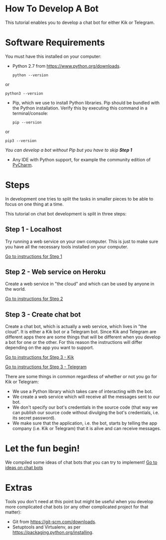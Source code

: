 # How To Develop A Bot

This tutorial enables you to develop a chat bot for either Kik or Telegram.

# Software Requirements

You must have this installed on your computer:

- Python 2.7 from <https://www.python.org/downloads>.
  ```
  python --version
  ```
or
  ```
  python3 --version
  ```

- Pip, which we use to install Python libraries. Pip should be bundled with the Python installation. Verify this by executing this command in a terminal/console:
  ```
  pip --version
  ```
or
  ```
  pip3 --version
  ```
_You can develop a bot without Pip but you have to skip **Step 1**_

- Any IDE with Python support, for example the community edition of [PyCharm](https://www.jetbrains.com/pycharm/download).


# Steps

In development one tries to split the tasks in smaller pieces to be able to focus on one thing at a time. 

This tutorial on chat bot development is split in three steps:

## Step 1 - Localhost  

Try running a web service on your own computer. This is just to make sure you have all the necessary tools installed on your computer.

  [Go to instructions for Step 1](./step-localhost.md)

## Step 2 - Web service on Heroku

Create a web service in "the cloud" and which can be used by anyone in the world.

  [Go to instructions for Step 2](./step-heroku.md)

## Step 3 - Create chat bot 

Create a chat bot, which is actually a web service, which lives in "the cloud". It is either a Kik bot or a Telegram bot.
Since Kik and Telegram are different apps there are some things that will be different when you develop a bot for one or the other. For this reason the instructions will differ depending on the app you want to support.

  [Go to instructions for Step 3 - Kik](./step-kik.md)

  [Go to instructions for Step 3 - Telegram](./step-telegram.md)

There are some things in common regardless of whether or not you go for Kik or Telegram:

- We use a Python library which takes care of interacting with the bot.
- We create a web service which will receive all the messages sent to our bot.
- We don't specify our bot's credentials in the source code (that way we can publish our source code without divulging the bot's credentials, i.e. its secret password).
- We make sure that the application, i.e. the bot, starts by telling the app company (i.e. Kik or Telegram) that it is alive and can receive messages.

# Let the fun begin!

We compiled some ideas of chat bots that you can try to implement!
  [Go to ideas on chat bots](./bots-ideas.md)

# Extras

Tools you don't need at this point but might be useful when you develop more complicated chat bots (or any other complicated project for that matter):

- Git from <https://git-scm.com/downloads>.
- Setuptools and Virtualenv, as per <https://packaging.python.org/installing>.

